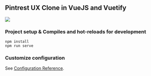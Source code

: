 ## Pintrest UX Clone in VueJS and Vuetify
![](codeStatus-upd.gif)

### Project setup & Compiles and hot-reloads for development
```
npm install
npm run serve
```

### Customize configuration
See [Configuration Reference](https://cli.vuejs.org/config/).
